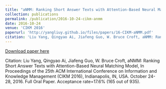 ```yaml
---
title: "aNMM: Ranking Short Answer Texts with Attention-Based Neural Matching Model"
collection: publications
permalink: /publication/2016-10-24-cikm-anmm
date: 2016-10-24
venue: 'CIKM 2016'
paperurl: 'http://yangliuy.github.io/files/papers/16-CIKM-aNMM.pdf'
citation: 'Liu Yang, Qingyao Ai, Jiafeng Guo, W. Bruce Croft, aNMM: Ranking Short Answer Texts with Attention-Based Neural Matching Model, In Proceedings of the 25th ACM International Conference on Information and Knowledge Management (CIKM 2016), Indianapolis, IN, USA. October 24-28, 2016. Full Oral Paper. Acceptance rate=17.6% (165 out of 935). '
---
```


<a href='http://yangliuy.github.io/files/papers/16-CIKM-aNMM.pdf'>Download paper here</a>

Citation: Liu Yang, Qingyao Ai, Jiafeng Guo, W. Bruce Croft, aNMM: Ranking Short Answer Texts with Attention-Based Neural Matching Model, In Proceedings of the 25th ACM International Conference on Information and Knowledge Management (CIKM 2016), Indianapolis, IN, USA. October 24-28, 2016. Full Oral Paper. Acceptance rate=17.6% (165 out of 935). 